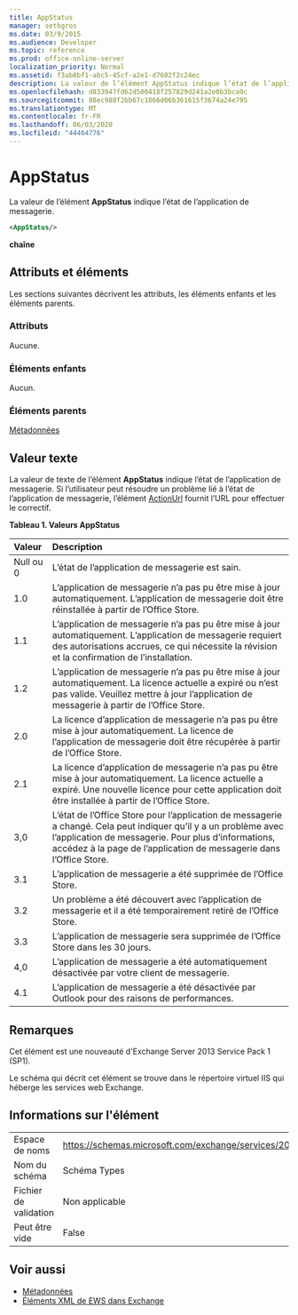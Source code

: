```yaml
---
title: AppStatus
manager: sethgros
ms.date: 03/9/2015
ms.audience: Developer
ms.topic: reference
ms.prod: office-online-server
localization_priority: Normal
ms.assetid: f3ab8bf1-abc5-45cf-a2e1-d7602f2c24ec
description: La valeur de l’élément AppStatus indique l’état de l’application de messagerie.
ms.openlocfilehash: d833947fd62d500418f257829d241a2e0b3bca9c
ms.sourcegitcommit: 88ec988f2bb67c1866d06b361615f3674a24e795
ms.translationtype: MT
ms.contentlocale: fr-FR
ms.lasthandoff: 06/03/2020
ms.locfileid: "44464776"
---
```

# <a name="appstatus"></a>AppStatus

La valeur de l’élément **AppStatus** indique l’état de l’application de messagerie. 
  
```XML
<AppStatus/>
```

 **chaîne**
## <a name="attributes-and-elements"></a>Attributs et éléments

Les sections suivantes décrivent les attributs, les éléments enfants et les éléments parents.
  
### <a name="attributes"></a>Attributs

Aucune.
  
### <a name="child-elements"></a>Éléments enfants

Aucun.
  
### <a name="parent-elements"></a>Éléments parents

[Métadonnées](metadata-ex15websvcsotherref.md)
  
## <a name="text-value"></a>Valeur texte

La valeur de texte de l’élément **AppStatus** indique l’état de l’application de messagerie. Si l’utilisateur peut résoudre un problème lié à l’état de l’application de messagerie, l’élément [ActionUrl](actionurl.md) fournit l’URL pour effectuer le correctif. 
  
**Tableau 1. Valeurs AppStatus**

|**Valeur**|**Description**|
|:-----|:-----|
|Null ou 0  <br/> |L’état de l’application de messagerie est sain.  <br/> |
|1.0  <br/> |L’application de messagerie n’a pas pu être mise à jour automatiquement. L’application de messagerie doit être réinstallée à partir de l’Office Store.  <br/> |
|1.1  <br/> |L’application de messagerie n’a pas pu être mise à jour automatiquement. L’application de messagerie requiert des autorisations accrues, ce qui nécessite la révision et la confirmation de l’installation.  <br/> |
|1.2  <br/> |L’application de messagerie n’a pas pu être mise à jour automatiquement. La licence actuelle a expiré ou n’est pas valide. Veuillez mettre à jour l’application de messagerie à partir de l’Office Store.  <br/> |
|2.0  <br/> |La licence d’application de messagerie n’a pas pu être mise à jour automatiquement. La licence de l’application de messagerie doit être récupérée à partir de l’Office Store.  <br/> |
|2.1  <br/> |La licence d’application de messagerie n’a pas pu être mise à jour automatiquement. La licence actuelle a expiré. Une nouvelle licence pour cette application doit être installée à partir de l’Office Store.  <br/> |
|3,0  <br/> |L’état de l’Office Store pour l’application de messagerie a changé. Cela peut indiquer qu’il y a un problème avec l’application de messagerie. Pour plus d’informations, accédez à la page de l’application de messagerie dans l’Office Store.  <br/> |
|3.1  <br/> |L’application de messagerie a été supprimée de l’Office Store.  <br/> |
|3.2  <br/> |Un problème a été découvert avec l’application de messagerie et il a été temporairement retiré de l’Office Store.  <br/> |
|3.3  <br/> |L’application de messagerie sera supprimée de l’Office Store dans les 30 jours.  <br/> |
|4,0  <br/> |L’application de messagerie a été automatiquement désactivée par votre client de messagerie.  <br/> |
|4.1  <br/> |L’application de messagerie a été désactivée par Outlook pour des raisons de performances.  <br/> |
   
## <a name="remarks"></a>Remarques

Cet élément est une nouveauté d'Exchange Server 2013 Service Pack 1 (SP1).
  
Le schéma qui décrit cet élément se trouve dans le répertoire virtuel IIS qui héberge les services web Exchange.
  
## <a name="element-information"></a>Informations sur l'élément

|||
|:-----|:-----|
|Espace de noms  <br/> | https://schemas.microsoft.com/exchange/services/2006/types  <br/> |
|Nom du schéma  <br/> |Schéma Types  <br/> |
|Fichier de validation  <br/> |Non applicable  <br/> |
|Peut être vide  <br/> |False  <br/> |
   
## <a name="see-also"></a>Voir aussi

- [Métadonnées](metadata-ex15websvcsotherref.md)
- [Éléments XML de EWS dans Exchange](ews-xml-elements-in-exchange.md)

